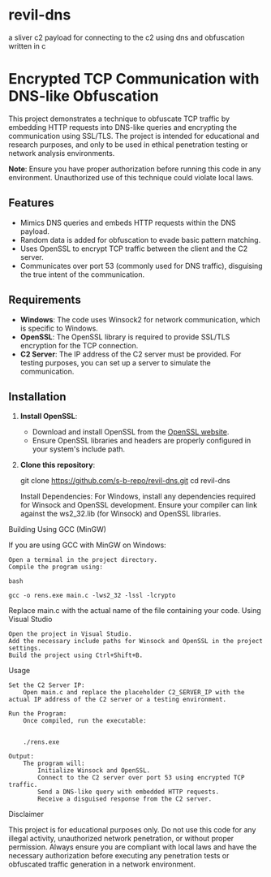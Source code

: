# revil-dns
a sliver c2 payload for connecting to the c2 using dns and obfuscation written in c 


# Encrypted TCP Communication with DNS-like Obfuscation

This project demonstrates a technique to obfuscate TCP traffic by embedding HTTP requests into DNS-like queries and encrypting the communication using SSL/TLS. The project is intended for educational and research purposes, and only to be used in ethical penetration testing or network analysis environments.

**Note**: Ensure you have proper authorization before running this code in any environment. Unauthorized use of this technique could violate local laws.

## Features

- Mimics DNS queries and embeds HTTP requests within the DNS payload.
- Random data is added for obfuscation to evade basic pattern matching.
- Uses OpenSSL to encrypt TCP traffic between the client and the C2 server.
- Communicates over port 53 (commonly used for DNS traffic), disguising the true intent of the communication.

## Requirements

- **Windows**: The code uses Winsock2 for network communication, which is specific to Windows.
- **OpenSSL**: The OpenSSL library is required to provide SSL/TLS encryption for the TCP connection.
- **C2 Server**: The IP address of the C2 server must be provided. For testing purposes, you can set up a server to simulate the communication.

## Installation

1. **Install OpenSSL**:
   - Download and install OpenSSL from the [OpenSSL website](https://www.openssl.org/source/).
   - Ensure OpenSSL libraries and headers are properly configured in your system's include path.

2. **Clone this repository**:

   
   git clone https://github.com/s-b-repo/revil-dns.git
   cd revil-dns

    Install Dependencies:
        For Windows, install any dependencies required for Winsock and OpenSSL development.
        Ensure your compiler can link against the ws2_32.lib (for Winsock) and OpenSSL libraries.

Building
Using GCC (MinGW)

If you are using GCC with MinGW on Windows:

    Open a terminal in the project directory.
    Compile the program using:

    bash

    gcc -o rens.exe main.c -lws2_32 -lssl -lcrypto

Replace main.c with the actual name of the file containing your code.
Using Visual Studio

    Open the project in Visual Studio.
    Add the necessary include paths for Winsock and OpenSSL in the project settings.
    Build the project using Ctrl+Shift+B.

Usage

    Set the C2 Server IP:
        Open main.c and replace the placeholder C2_SERVER_IP with the actual IP address of the C2 server or a testing environment.

    Run the Program:
        Once compiled, run the executable:


        ./rens.exe

    Output:
        The program will:
            Initialize Winsock and OpenSSL.
            Connect to the C2 server over port 53 using encrypted TCP traffic.
            Send a DNS-like query with embedded HTTP requests.
            Receive a disguised response from the C2 server.

Disclaimer

This project is for educational purposes only. Do not use this code for any illegal activity, unauthorized network penetration, or without proper permission. Always ensure you are compliant with local laws and have the necessary authorization before executing any penetration tests or obfuscated traffic generation in a network environment.

